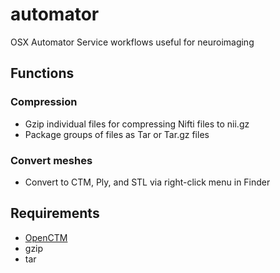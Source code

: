 automator
=========

OSX Automator Service workflows useful for neuroimaging

## Functions

### Compression
* Gzip individual files for compressing Nifti files to nii.gz
* Package groups of files as Tar or Tar.gz files

### Convert meshes
* Convert to CTM, Ply, and STL via right-click menu in Finder


## Requirements

* [OpenCTM](http://openctm.sourceforge.net/)
* gzip
* tar
